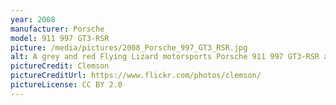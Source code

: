 ```yaml
---
year: 2008
manufacturer: Porsche
model: 911 997 GT3-RSR
picture: /media/pictures/2008_Porsche_997_GT3_RSR.jpg
alt: A grey and red Flying Lizard motorsports Porsche 911 997 GT3-RSR at the final turn of Long Beach, a tight hairpin.
pictureCredit: Clemson
pictureCreditUrl: https://www.flickr.com/photos/clemson/
pictureLicense: CC BY 2.0
---
```

